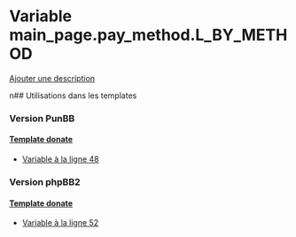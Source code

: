 # Variable main_page.pay_method.L_BY_METHOD
[Ajouter une description](https://fa-tvars.appspot.com/main_page.pay_method.L_BY_METHOD)

n## Utilisations dans les templates

### Version PunBB

#### [Template donate](punbb/donate.md)
* [Variable à la ligne 48](../punbb/donate.tpl#L48)

### Version phpBB2

#### [Template donate](subsilver/donate.md)
* [Variable à la ligne 52](../subsilver/donate.tpl#L52)